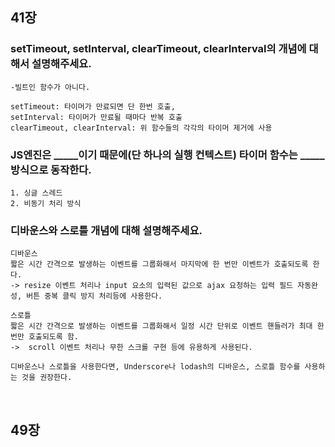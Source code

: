 ## 41장

### setTimeout, setInterval, clearTimeout, clearInterval의 개념에 대해서 설명해주세요.

    -빌트인 함수가 아니다.

    setTimeout: 타이머가 만료되면 단 한번 호출,
    setInterval: 타이머가 만료될 때마다 반복 호출
    clearTimeout, clearInterval: 위 함수들의 각각의 타이머 제거에 사용
    
### JS엔진은 _____이기 때문에(단 하나의 실행 컨텍스트) 타이머 함수는 _____ 방식으로 동작한다.

    1. 싱글 스레드
    2. 비동기 처리 방식
    
### 디바운스와 스로틀 개념에 대해 설명해주세요.

    디바운스
    짧은 시간 간격으로 발생하는 이벤트를 그룹화해서 마지막에 한 번만 이벤트가 호출되도록 한다.
    -> resize 이벤트 처리나 input 요소의 입력된 값으로 ajax 요청하는 입력 필드 자동완성, 버튼 중복 클릭 방지 처리등에 사용한다.
    
    스로틀
    짧은 시간 간격으로 발생하는 이벤트를 그룹화해서 일정 시간 단위로 이벤트 핸들러가 최대 한 번만 호출되도록 함.
    ->  scroll 이벤트 처리나 무한 스크롤 구현 등에 유용하게 사용된다.
    
    디바운스나 스로틀을 사용한다면, Underscore나 lodash의 디바운스, 스로틀 함수를 사용하는 것을 권장한다.

<br>

## 49장
